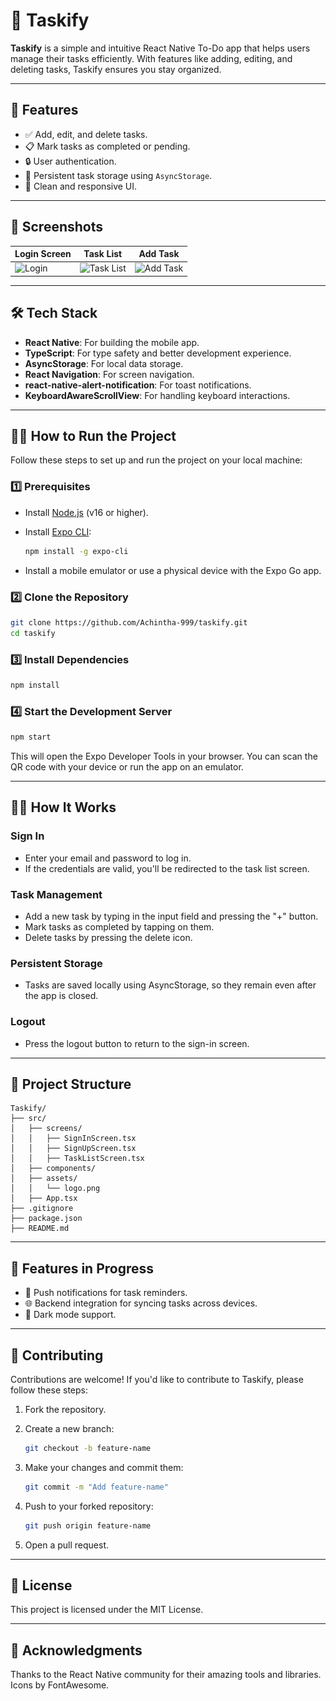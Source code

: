 # 📝 Taskify

**Taskify** is a simple and intuitive React Native To-Do app that helps users manage their tasks efficiently. With features like adding, editing, and deleting tasks, Taskify ensures you stay organized.

---

## 🚀 Features

- ✅ Add, edit, and delete tasks.
- 📋 Mark tasks as completed or pending.
- 🔒 User authentication.
- 💾 Persistent task storage using `AsyncStorage`.
- 🎨 Clean and responsive UI.

---

## 📸 Screenshots

| **Login Screen** | **Task List** | **Add Task** |
|------------------|---------------|--------------|
| ![Login](  <img src="./image1.png" alt="image screenshot"/>) | ![Task List](<img src="./image2.png" alt="image screenshot"/>) | ![Add Task](<img src="./image3.png" alt="image screenshot"/>) |

---

## 🛠️ Tech Stack

- **React Native**: For building the mobile app.
- **TypeScript**: For type safety and better development experience.
- **AsyncStorage**: For local data storage.
- **React Navigation**: For screen navigation.
- **react-native-alert-notification**: For toast notifications.
- **KeyboardAwareScrollView**: For handling keyboard interactions.

---

## 🧑‍💻 How to Run the Project

Follow these steps to set up and run the project on your local machine:

### 1️⃣ Prerequisites

- Install [Node.js](https://nodejs.org/) (v16 or higher).
- Install [Expo CLI](https://docs.expo.dev/get-started/installation/):

  ```bash
  npm install -g expo-cli
  ```

- Install a mobile emulator or use a physical device with the Expo Go app.

### 2️⃣ Clone the Repository

```bash
git clone https://github.com/Achintha-999/taskify.git
cd taskify
```

### 3️⃣ Install Dependencies

```bash
npm install
```

### 4️⃣ Start the Development Server

```bash
npm start
```

This will open the Expo Developer Tools in your browser. You can scan the QR code with your device or run the app on an emulator.

---

## 🏃‍♂️ How It Works

### Sign In

- Enter your email and password to log in.
- If the credentials are valid, you'll be redirected to the task list screen.

### Task Management

- Add a new task by typing in the input field and pressing the "+" button.
- Mark tasks as completed by tapping on them.
- Delete tasks by pressing the delete icon.

### Persistent Storage

- Tasks are saved locally using AsyncStorage, so they remain even after the app is closed.

### Logout

- Press the logout button to return to the sign-in screen.

---

## 📂 Project Structure

```
Taskify/
├── src/
│   ├── screens/
│   │   ├── SignInScreen.tsx
│   │   ├── SignUpScreen.tsx
│   │   ├── TaskListScreen.tsx
│   ├── components/
│   ├── assets/
│   │   └── logo.png
│   ├── App.tsx
├── .gitignore
├── package.json
├── README.md
```

---

## 🌟 Features in Progress

- 🔔 Push notifications for task reminders.
- 🌐 Backend integration for syncing tasks across devices.
- 🎨 Dark mode support.

---

## 🤝 Contributing

Contributions are welcome! If you'd like to contribute to Taskify, please follow these steps:

1. Fork the repository.
2. Create a new branch:

   ```bash
   git checkout -b feature-name
   ```

3. Make your changes and commit them:

   ```bash
   git commit -m "Add feature-name"
   ```

4. Push to your forked repository:

   ```bash
   git push origin feature-name
   ```

5. Open a pull request.

---

## 📜 License

This project is licensed under the MIT License.

---

## 🙌 Acknowledgments

Thanks to the React Native community for their amazing tools and libraries.  
Icons by FontAwesome.
